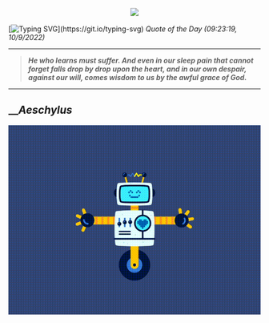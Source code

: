 <p align='center'><img src='https://komarev.com/ghpvc/?username=hungpurdie&label=Total+Vistors&color=brightgreen&style=plastic'></p> 

[![Typing SVG](https://readme-typing-svg.herokuapp.com?font=Press+Start+2P&color=C2F784&size=35&width=900&height=100&lines=Hello+World%2C+I'm+Hung+!)](https://git.io/typing-svg) 
 _Quote of the Day (09:23:19, 10/9/2022)_
___
>**_He who learns must suffer. And even in our sleep pain that cannot forget falls drop by drop upon the heart, and in our own despair, against our will, comes wisdom to us by the awful grace of God._**
___

## __**_Aeschylus_**

![RobotDance](src/assets/images/robot-dancing-dribble.gif?style=center)
